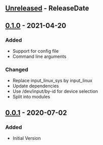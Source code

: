 <!-- next-header -->

## [Unreleased] - ReleaseDate

## [0.1.0] - 2021-04-20

### Added
- Support for config file
- Command line arguments

### Changed
- Replace input_linux_sys by input_linux
- Update dependencies
- Use /dev/input/by-id for device selection
- Split into modules

## [0.0.1] - 2020-07-02
### Added
- Initial Version

<!-- next-url -->
[Unreleased]: https://github.com/karimElmougi/orbmapper/compare/v0.1.0...HEAD
[0.1.0]: https://github.com/karimElmougi/orbmapper/compare/v0.0.1...v0.1.0
[0.0.1]: https://github.com/karimElmougi/orbmapper/releases/tag/v0.0.1
